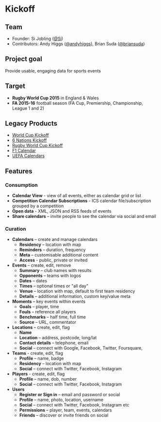 # Kickoff

## Team

* Founder: Si Jobling ([@Si](http://twitter.com/Si))
* Contributors: Andy Higgs ([@andyhiggs](http://twitter.com/andyhiggs)), Brian Suda ([@briansuda](http://twitter.com/briansuda))

## Project goal
Provide usable, engaging data for sports events

## Target
 
 * **Rugby World Cup 2015** in England & Wales
 * **FA 2015-16** football season (FA Cup, Premiership, Championship, League 1 and 2)

## Legacy Products

 * [World Cup Kickoff](http://worldcupkickoff.com)
 * [6 Nations Kickoff](http://6nationskickoff.com)
 * [Rugby World Cup Kickoff](http://rugbyworldcupkickoff.com)
 * [F1 Calendar](http://worldcupkickoff.com)
 * [UEFA Calendars](http://calendars.uefa.com)

## Features
### Consumption

 * **Calendar View** - view of all events, either as calendar grid or list
 * **Competition Calendar Subscriptions** - ICS calendar file/subscription grouped by a competition
 * **Open data** - XML, JSON and RSS feeds of events
 * **Share calendars** – invite people to see the calendar via social and email

### Curation

 * **Calendars** – create and manage calendars
 	* **Residency** – location with map
 	* **Reminders** – duration, frequency
 	* **Meta** – customisable additional content
 	* **Access** - public, private or invited
 * **Events** – create, edit, remove
	* **Summary** – club names with results
 	* **Opponents** – teams with logos
 	* **Dates** – dates
 	* **Times** – optional times or "all day"
 	* **Venue** – location with map, default to first team residency
 	* **Details** – additional information, custom key/value meta
 * **Moments** – key events within events
 	* **Goals** – player, time
 	* **Fouls** – reference all players
 	* **Benchmarks** – half time, full time
 	* **Source** – URL, commentator
 * **Locations** – create, edit, flag
	* **Name**
	* **Location** – address, postcode, long/lat
	* **Contact details** – telephone, email
	* **Social** – connect with Google, Facebook, Twitter, Foursquare, 
 * **Teams** - create, edit, flag
	* **Profile** – name, badge
	* **Residency** – location with map
	* **Social** – connect with Twitter, Facebook, Instagram
 * **Players** - create, edit, flag
	* **Profile** – name, dob, number
	* **Social** – connect with Twitter, Facebook, Instagram
 * **Users** 
	* **Register or Sign in** – email and password or social
	* **Profile** – name, photo, location, username
	* **Social** – connect with Twitter, Facebook, Instagram etc
	* **Permissions** – player, team, events, calendars
	* **Friends** – discover or invite friends on social

